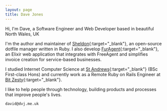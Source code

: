 ```yaml
---
layout: page
title: Dave Jones
---
```


Hi, I'm Dave, a Software Engineer and Web Developer based in beautiful North Wales, UK

I'm the author and maintainer of [Sheldon](https://github.com/dvjones89/sheldon){:target="_blank"}, an open-source dotfile manager written in Ruby. I also develop [FurAgent](https://github.com/dvjones89/furagent){:target="_blank"}, an Elixir web application that integrates with FreeAgent and simplifies invoice creation for service-based businesses.

I studied Internet Computer Science at [St Andrews](http://www.cs.st-andrews.ac.uk){:target="_blank"} (BSc First-class Hons) and currently work as a Remote Ruby on Rails Engineer at [Bit Zesty](https://bitzesty.com){:target="_blank"}.

I like to help people through technology, building products and processes that improve people's lives.

`david@dvj.me.uk`
